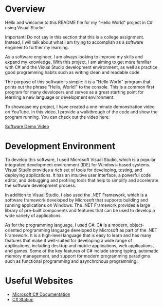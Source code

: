 # Overview

Hello and welcome to this README file for my "Hello World" project in C# using Visual Studio!

Important! Do not say in this section that this is a college assignment. Instead, I will talk about what I am trying to accomplish as a software engineer to further my learning.

As a software engineer, I am always looking to improve my skills and expand my knowledge. With this project, I am aiming to get more familiar with C# and the Visual Studio development environment, as well as practice good programming habits such as writing clean and readable code.

The purpose of this software is simple: it is a "Hello World" program that prints out the phrase "Hello, World!" to the console. This is a common first program for many developers and serves as a great starting point for learning a new language or development environment.

To showcase my project, I have created a one minute demonstration video on YouTube. In this video, I provide a walkthrough of the code and show the program running. You can check out the video here:

[Software Demo Video](https://clipchamp.com/watch/tfcHs9UilVe)

# Development Environment

To develop this software, I used Microsoft Visual Studio, which is a popular integrated development environment (IDE) for Windows-based systems. Visual Studio provides a rich set of tools for developing, testing, and deploying applications. It has an intuitive user interface, a powerful code editor, and debugging and profiling tools that help to simplify and accelerate the software development process.

In addition to Visual Studio, I also used the .NET Framework, which is a software framework developed by Microsoft that supports building and running applications on Windows. The .NET Framework provides a large library of pre-built components and features that can be used to develop a wide variety of applications.

As for the programming language, I used C#. C# is a modern, object-oriented programming language developed by Microsoft as part of the .NET Framework. It is a high-level language that is easy to learn and has many features that make it well-suited for developing a wide range of applications, including desktop and mobile applications, web applications, and games. Some of the key features of C# include strong typing, automatic memory management, and support for modern programming paradigms such as functional programming and asynchronous programming.

# Useful Websites

* [Microsoft C# Documentation](https://docs.microsoft.com/en-us/dotnet/csharp/)
* [C# Station](https://csharp-station.com/)
